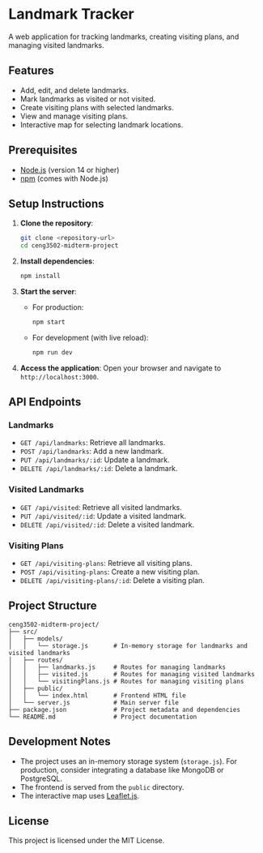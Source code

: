 # Landmark Tracker

A web application for tracking landmarks, creating visiting plans, and managing visited landmarks.

## Features

- Add, edit, and delete landmarks.
- Mark landmarks as visited or not visited.
- Create visiting plans with selected landmarks.
- View and manage visiting plans.
- Interactive map for selecting landmark locations.

## Prerequisites

- [Node.js](https://nodejs.org/) (version 14 or higher)
- [npm](https://www.npmjs.com/) (comes with Node.js)

## Setup Instructions

1. **Clone the repository**:
   ```bash
   git clone <repository-url>
   cd ceng3502-midterm-project
   ```

2. **Install dependencies**:
   ```bash
   npm install
   ```

3. **Start the server**:
   - For production:
     ```bash
     npm start
     ```
   - For development (with live reload):
     ```bash
     npm run dev
     ```

4. **Access the application**:
   Open your browser and navigate to `http://localhost:3000`.

## API Endpoints

### Landmarks
- `GET /api/landmarks`: Retrieve all landmarks.
- `POST /api/landmarks`: Add a new landmark.
- `PUT /api/landmarks/:id`: Update a landmark.
- `DELETE /api/landmarks/:id`: Delete a landmark.

### Visited Landmarks
- `GET /api/visited`: Retrieve all visited landmarks.
- `PUT /api/visited/:id`: Update a visited landmark.
- `DELETE /api/visited/:id`: Delete a visited landmark.

### Visiting Plans
- `GET /api/visiting-plans`: Retrieve all visiting plans.
- `POST /api/visiting-plans`: Create a new visiting plan.
- `DELETE /api/visiting-plans/:id`: Delete a visiting plan.

## Project Structure

```
ceng3502-midterm-project/
├── src/
│   ├── models/
│   │   └── storage.js       # In-memory storage for landmarks and visited landmarks
│   ├── routes/
│   │   ├── landmarks.js     # Routes for managing landmarks
│   │   ├── visited.js       # Routes for managing visited landmarks
│   │   └── visitingPlans.js # Routes for managing visiting plans
│   ├── public/
│   │   └── index.html       # Frontend HTML file
│   └── server.js            # Main server file
├── package.json             # Project metadata and dependencies
└── README.md                # Project documentation
```

## Development Notes

- The project uses an in-memory storage system (`storage.js`). For production, consider integrating a database like MongoDB or PostgreSQL.
- The frontend is served from the `public` directory.
- The interactive map uses [Leaflet.js](https://leafletjs.com/).

## License

This project is licensed under the MIT License.
